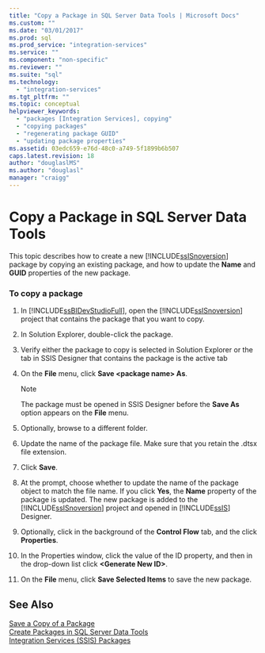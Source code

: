 ```yaml
---
title: "Copy a Package in SQL Server Data Tools | Microsoft Docs"
ms.custom: ""
ms.date: "03/01/2017"
ms.prod: sql
ms.prod_service: "integration-services"
ms.service: ""
ms.component: "non-specific"
ms.reviewer: ""
ms.suite: "sql"
ms.technology: 
  - "integration-services"
ms.tgt_pltfrm: ""
ms.topic: conceptual
helpviewer_keywords: 
  - "packages [Integration Services], copying"
  - "copying packages"
  - "regenerating package GUID"
  - "updating package properties"
ms.assetid: 03edc659-e76d-48c0-a749-5f1899b6b507
caps.latest.revision: 18
author: "douglaslMS"
ms.author: "douglasl"
manager: "craigg"
---
```

# Copy a Package in SQL Server Data Tools
  This topic describes how to create a new [!INCLUDE[ssISnoversion](../includes/ssisnoversion-md.md)] package by copying an existing package, and how to update the **Name** and **GUID** properties of the new package.  
  
### To copy a package  
  
1.  In [!INCLUDE[ssBIDevStudioFull](../includes/ssbidevstudiofull-md.md)], open the [!INCLUDE[ssISnoversion](../includes/ssisnoversion-md.md)] project that contains the package that you want to copy.  
  
2.  In Solution Explorer, double-click the package.  
  
3.  Verify either the package to copy is selected in Solution Explorer or the tab in SSIS Designer that contains the package is the active tab  
  
4.  On the **File** menu, click **Save \<package name> As**.  
  
    > [!NOTE]  
    >  The package must be opened in SSIS Designer before the **Save As** option appears on the **File** menu.  
  
5.  Optionally, browse to a different folder.  
  
6.  Update the name of the package file. Make sure that you retain the .dtsx file extension.  
  
7.  Click **Save**.  
  
8.  At the prompt, choose whether to update the name of the package object to match the file name. If you click **Yes**, the **Name** property of the package is updated. The new package is added to the [!INCLUDE[ssISnoversion](../includes/ssisnoversion-md.md)] project and opened in [!INCLUDE[ssIS](../includes/ssis-md.md)] Designer.  
  
9. Optionally, click in the background of the **Control Flow** tab, and the click **Properties**.  
  
10. In the Properties window, click the value of the ID property, and then in the drop-down list click **\<Generate New ID>**.  
  
11. On the **File** menu, click **Save Selected Items** to save the new package.  
  
## See Also  
 [Save a Copy of a Package](http://msdn.microsoft.com/library/21482a20-e420-4452-b7eb-8f9fa1929f31)   
 [Create Packages in SQL Server Data Tools](../integration-services/create-packages-in-sql-server-data-tools.md)   
 [Integration Services &#40;SSIS&#41; Packages](../integration-services/integration-services-ssis-packages.md)  
  
  
